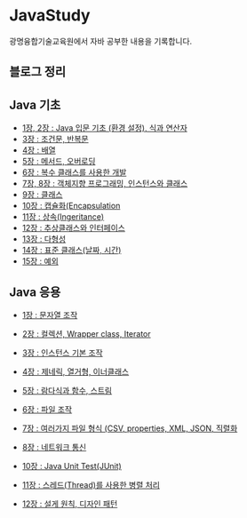 # JavaStudy
광명융합기술교육원에서 자바 공부한 내용을 기록합니다.

## 블로그 정리
## Java 기초
* [1장, 2장 : Java 입문 기초 (환경 설정), 식과 연산자](https://keydi.tistory.com/80)
* [3장 : 조건문, 반복문](https://keydi.tistory.com/97)
* [4장 : 배열](https://keydi.tistory.com/99)
* [5장 : 메서드, 오버로딩](https://keydi.tistory.com/100)
* [6장 : 복수 클래스를 사용한 개발](https://keydi.tistory.com/101)
* [7장, 8장 : 객체지향 프로그래밍, 인스턴스와 클래스](https://keydi.tistory.com/103)
* [9장 : 클래스](https://keydi.tistory.com/106)
* [10장 : 캡슐화(Encapsulation](https://keydi.tistory.com/107)
* [11장 : 상속(Ingeritance)](https://keydi.tistory.com/108)
* [12장 : 추상클래스와 인터페이스](https://keydi.tistory.com/109)
* [13장 : 다형성](https://keydi.tistory.com/110)
* [14장 : 표준 클래스(날짜, 시간)]()
* [15장 : 예외]()

## Java 응용
* [1장 : 문자열 조작](https://keydi.tistory.com/102)
* [2장 : 컬렉션, Wrapper class, Iterator](https://keydi.tistory.com/105) 
* [3장 : 인스턴스 기본 조작](https://keydi.tistory.com/111)
* [4장 : 제네릭, 열거형, 이너클래스](https://keydi.tistory.com/113)
* [5장 : 람다식과 함수, 스트림]()
* [6장 : 파일 조작]()
* [7장 : 여러가지 파일 형식 (CSV, properties, XML, JSON, 직렬화]()
* [8장 : 네트워크 통신]()

* [10장 : Java Unit Test(JUnit)]()
* [11장 : 스레드(Thread)를 사용한 병렬 처리]()
* [12장 : 설게 원칙, 디자인 패턴]()
